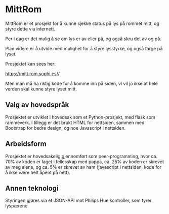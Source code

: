 # MittRom

MittRom er et prosjekt for å kunne sjekke status på lys på rommet mitt, og styre dette via internett.

Per i dag er det mulig å se om lys er av eller på, og også skru det av og på.

Plan videre er å utvide med mulighet for å styre lysstyrke, og også farge på lyset.

Prosjektet kan sees her:

https://mitt.rom.sophi.es/<kode>/

Men man må ha riktig kode for å komme inn på siden, vi vil jo ikke at hele verden skal kunne styre lyset mitt.

## Valg av hovedspråk

Prosjektet er utviklet i hovedsak som et Python-prosjekt, med flask som rammeverk.
I tillegg er det brukt HTML for nettsiden, sammen med Bootstrap for bedre design, og noe Javascript i nettsiden.

## Arbeidsform

Prosjektet er hovedsakelig gjennomført som peer-programming, hvor ca. 70% av koden er laget i fellesskap med pappa, ca. 25% av koden er skrevet av meg alene, og ca. 5% er skrevet av ham (javascript i nettsiden, kode for å ikke være helt åpent på nett).

## Annen teknologi

Styringen gjøres via et JSON-API mot Philips Hue kontroller, som tyrer lyspærene.
